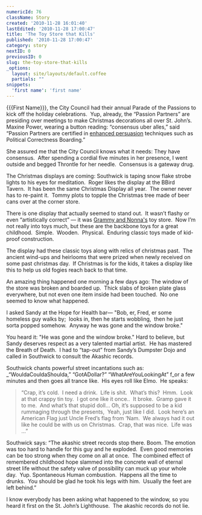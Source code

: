 ```yaml
---
numericId: 76
className: Story
created: '2010-11-28 16:01:40'
lastEdited: '2010-11-28 17:00:47'
title: 'The Toy Store that Kills'
published: '2010-11-28 17:00:47'
category: story
nextID: 0
previousID: 0
slug: the-toy-store-that-kills
_options:
  layout: site/layouts/default.coffee
  partials: ""
snippets:
  'first name': 'first name'
---
```

{{{First Name}}}, the City Council had their annual Parade of the Passions to kick off the holiday celebrations.&nbsp; Yup, already, the &ldquo;Passion Partners&rdquo; are presiding over meetings to make Christmas decorations all over St. John&rsquo;s.&nbsp; Maxine Power, wearing a button reading: &ldquo;consensus uber alles,&rdquo; said &ldquo;Passion Partners are certified in [enhanced persuasion][0] techniques such as Political Correctness Boarding.&rdquo;

She assured me that the City Council knows what it needs: They have consensus.&nbsp; After spending a cordial five minutes in her presence, I went outside and begged Throntle for her needle.&nbsp; Consensus is a gateway drug.&nbsp;

The Christmas displays are coming: Southwick is taping snow flake strobe lights to his eyes for meditation.&nbsp; Roger likes the display at the BBird Tavern.&nbsp; It has been the same Christmas Display all year.&nbsp; The owner never has to re-paint it.&nbsp; Tommy plots to topple the Christmas tree made of beer cans over at the corner store.

There is one display that actually seemed to stand out.&nbsp; It wasn&rsquo;t flashy or even &ldquo;artistically correct&rdquo; &mdash; it was [Grammy and Nonna's][1] toy store.&nbsp; Now I&rsquo;m not really into toys much, but these are the backbone toys for a great childhood.&nbsp; Simple.&nbsp; Wooden.&nbsp; Physical.&nbsp; Enduring classic toys made of kid-proof construction.

The display had these classic toys along with relics of christmas past.&nbsp; The ancient wind-ups and heirlooms that were prized when newly received on some past christmas day.&nbsp; If Christmas is for the kids, it takes a display like this to help us old fogies reach back to that time.

An amazing thing happened one morning a few days ago: The window of the store was broken and boarded up.&nbsp; Thick slabs of broken plate glass everywhere, but not even one item inside had been touched.&nbsp; No one seemed to know what happened.

I asked Sandy at the Hope for Health bar&mdash; &quot;Bob, er, Fred, er some homeless guy walks by; &nbsp;looks in, then he starts wobbling, &nbsp;then he just sorta popped somehow. &nbsp;Anyway he was gone and the window broke.&quot;

You heard it: &quot;He was gone and the window broke.&quot; Hard to believe, but Sandy deserves respect as a very talented martial artist.&nbsp; He has mastered the Breath of Death.&nbsp; I had to &ldquo;tap-out&rdquo; from Sandy&rsquo;s Dumpster Dojo and called in Southwick to consult the Akashic records.

Southwick chants powerful street incantations such as: _&ldquo;WouldaCouldaShoulda,&rdquo; &ldquo;GotADollar?&rdquo; &ldquo;WhatAreYouLookingAt&rdquo; f_or a few minutes and then goes all trance like.&nbsp; His eyes roll like Elmo.&nbsp; He speaks:

> &ldquo;Crap, it&rsquo;s cold.&nbsp; I need a drink.&nbsp; Life is shit.&nbsp; What&rsquo;s this?&nbsp; Hmm.&nbsp; Look at that crappy tin toy.&nbsp; I got one like it once..&nbsp; It broke.&nbsp; Gramp gave it to me.&nbsp; And what&rsquo;s that stupid doll&hellip; Oh, it&rsquo;s supposed to be a kid rummaging through the presents,&nbsp; Yeah, just like I did.&nbsp; Look here&rsquo;s an American Flag just Uncle Fred&rsquo;s flag from &lsquo;Nam.&nbsp; We always had it out like he could be with us on Christmas.&nbsp; Crap, that was nice.&nbsp; Life was &hellip;&rdquo; &nbsp;

Southwick says: &ldquo;The akashic street records stop there. Boom. The emotion was too hard to handle for this guy and he exploded.&nbsp; Even good memories can be too strong when they come on all at once.&nbsp; The combined effect of remembered childhood hope slammed into the concrete wall of eternal street life without the safety valve of possibility can muck up your whole day.&nbsp; Yup. Spontaneous Human combustion.&nbsp; Happens all the time to drunks.&nbsp; You should be glad he took his legs with him.&nbsp; Usually the feet are left behind.&rdquo;

I know everybody has been asking what happened to the window, so you heard it first on the St. John&rsquo;s Lighthouse.&nbsp; The akashic records do not lie.

[0]: http://en.wikipedia.org/wiki/Nurse_Ratched
[1]: http://grammyandnonnastoys.com/